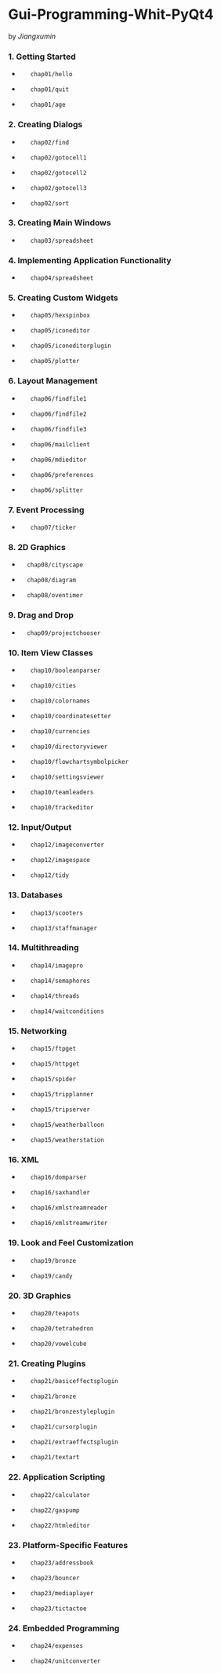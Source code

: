 # Gui-Programming-Whit-PyQt4


by *Jiangxumin* 


### 1. Getting Started
-        chap01/hello
-        chap01/quit
-        chap01/age

### 2. Creating Dialogs
-        chap02/find
-        chap02/gotocell1
-        chap02/gotocell2
-        chap02/gotocell3
-        chap02/sort

### 3. Creating Main Windows
-        chap03/spreadsheet

### 4. Implementing Application Functionality
-        chap04/spreadsheet

### 5. Creating Custom Widgets

-        chap05/hexspinbox
-        chap05/iconeditor
-        chap05/iconeditorplugin
-        chap05/plotter

### 6. Layout Management
-        chap06/findfile1
-        chap06/findfile2
-        chap06/findfile3
-        chap06/mailclient
-        chap06/mdieditor
-        chap06/preferences
-        chap06/splitter

### 7. Event Processing
-        chap07/ticker
### 8. 2D Graphics
-       chap08/cityscape
-       chap08/diagram
-       chap08/oventimer

### 9. Drag and Drop
-       chap09/projectchooser

### 10. Item View Classes
-        chap10/booleanparser
-        chap10/cities
-        chap10/colornames
-        chap10/coordinatesetter
-        chap10/currencies
-        chap10/directoryviewer
-        chap10/flowchartsymbolpicker
-        chap10/settingsviewer
-        chap10/teamleaders
-        chap10/trackeditor

### 12. Input/Output
-        chap12/imageconverter
-        chap12/imagespace
-        chap12/tidy

### 13. Databases
-        chap13/scooters
-        chap13/staffmanager

### 14. Multithreading
-        chap14/imagepro
-        chap14/semaphores
-        chap14/threads
-        chap14/waitconditions

### 15. Networking
-        chap15/ftpget
-        chap15/httpget
-        chap15/spider
-        chap15/tripplanner
-        chap15/tripserver
-        chap15/weatherballoon
-        chap15/weatherstation

### 16. XML
-        chap16/domparser
-        chap16/saxhandler
-        chap16/xmlstreamreader
-        chap16/xmlstreamwriter

### 19. Look and Feel Customization
-        chap19/bronze
-        chap19/candy

### 20. 3D Graphics
-        chap20/teapots
-        chap20/tetrahedron
-        chap20/vowelcube

### 21. Creating Plugins
-        chap21/basiceffectsplugin
-        chap21/bronze
-        chap21/bronzestyleplugin
-        chap21/cursorplugin
-        chap21/extraeffectsplugin
-        chap21/textart

### 22. Application Scripting
-        chap22/calculator
-        chap22/gaspump
-        chap22/htmleditor

### 23. Platform-Specific Features
-        chap23/addressbook
-        chap23/bouncer
-        chap23/mediaplayer
-        chap23/tictactoe

### 24. Embedded Programming
-        chap24/expenses
-        chap24/unitconverter
